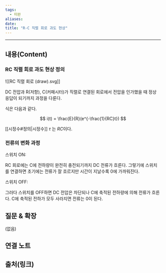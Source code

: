 ```yaml
---
tags:
  - 미완
aliases: 
date:
title: "R-C 직렬 회로 과도 현상"
---
```


---

## 내용(Content)

### RC 직렬 회로 과도 현상 정의

![[RC 직렬 회로 (draw).svg]]

DC 전압과 R(저항), C(커패시터)가 직렬로 연결된 회로에서 전압을 인가했을 때 정상 응답이 되기까지 과정을 다룬다.

식은  다음과 같다.

$$
i(t) = \frac{E}{R}(e^{-\frac{1}{RC}t})
$$

[[시정수#정의|시정수]] $\tau$ 는 $RC$이다.

### 전류의 변화 과정

스위치 ON:

RC 회로에는 C에 전하량이 완전히 충전되기까지 DC 전류가 흐른다. 그렇기에 스위치를 연결하면 초기에는 전류가 잘 흐르지만 시간이 지날수록 0에 가까워진다.

스위치 OFF:

그러다 스위치를 OFF하면 DC 전압은 차단되나 C에 축적된 전하량에 의해 전류가 흐른다. C에 축적된 전하가 모두 사라지면 전류는 0이 된다.




## 질문 & 확장

(없음)

## 연결 노트

## 출처(링크)





